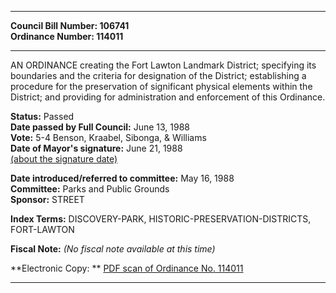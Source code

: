 * * * * *  
  
**Council Bill Number: [](#h0)[](#h2)106741**   
**Ordinance Number: 114011**  
  
* * * * *  
  
AN ORDINANCE creating the Fort Lawton Landmark District; specifying its boundaries and the criteria for designation of the District; establishing a procedure for the preservation of significant physical elements within the District; and providing for administration and enforcement of this Ordinance.  
  
**Status:** Passed   
**Date passed by Full Council:** June 13, 1988   
**Vote:** 5-4 Benson, Kraabel, Sibonga, & Williams   
**Date of Mayor's signature:** June 21, 1988   
[(about the signature date)](/~public/approvaldate.htm)   
  
  
**Date introduced/referred to committee:** May 16, 1988   
**Committee:** Parks and Public Grounds   
**Sponsor:** STREET   
  
**Index Terms:** DISCOVERY-PARK, HISTORIC-PRESERVATION-DISTRICTS, FORT-LAWTON  
  
**Fiscal Note:** *(No fiscal note available at this time)*  
  
**Electronic Copy: ** [PDF scan of Ordinance No. 114011](/~archives/Ordinances/Ord_114011.pdf)  
  
* * * * *  
